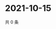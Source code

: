 # 2021-10-15

共 0 条

<!-- BEGIN WEIBO -->
<!-- 最后更新时间 Fri Oct 15 2021 20:01:15 GMT+0800 (China Standard Time) -->

<!-- END WEIBO -->
